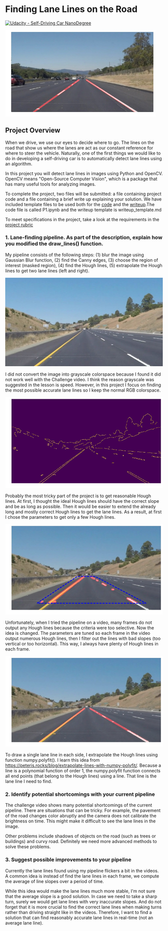 # **Finding Lane Lines on the Road**
[![Udacity - Self-Driving Car NanoDegree](https://s3.amazonaws.com/udacity-sdc/github/shield-carnd.svg)](http://www.udacity.com/drive)

<img src="test_images_output/solidWhiteRight.jpg" width="480" alt="Combined Image" />

Project Overview
---

When we drive, we use our eyes to decide where to go.  The lines on the road that show us where the lanes are act as our constant reference for where to steer the vehicle.  Naturally, one of the first things we would like to do in developing a self-driving car is to automatically detect lane lines using an algorithm.

In this project you will detect lane lines in images using Python and OpenCV.  OpenCV means "Open-Source Computer Vision", which is a package that has many useful tools for analyzing images.

To complete the project, two files will be submitted: a file containing project code and a file containing a brief write up explaining your solution. We have included template files to be used both for the [code](https://github.com/udacity/CarND-LaneLines-P1/blob/master/P1.ipynb) and the [writeup](https://github.com/udacity/CarND-LaneLines-P1/blob/master/writeup_template.md).The code file is called P1.ipynb and the writeup template is writeup_template.md

To meet specifications in the project, take a look at the requirements in the [project rubric](https://review.udacity.com/#!/rubrics/322/view)

[//]: # (Image References)

[image1]: ./examples/grayscale.jpg "Grayscale"

### 1. Lane-finding pipeline. As part of the description, explain how you modified the draw_lines() function.

My pipeline consists of the following steps: (1) blur the image using Gaussian Blur function, (2) find the Canny edges, (3) choose the region of interest (masked region), (4) find the Hough lines, (5) extrapolate the Hough lines to get two lane lines (left and right).

![original image](./test_images/whiteCarLaneSwitch.jpg)

I did not convert the image into grayscale colorspace because I found it did not work well with the Challenge video. I think the reason grayscale was suggested in the lesson is speed. However, in this project I focus on finding the most possible accurate lane lines so I keep the normal RGB colorspace.

![Canny edges](./test_images_output/whiteCarLaneSwitch_canny.jpg)

Probably the most tricky part of the project is to get reasonable Hough lines. At first, I thought the ideal Hough lines should have the correct slope and be as long as possible. Then it would be easier to extend the already long and mostly correct Hough lines to get the lane lines. As a result, at first I chose the parameters to get only a few Hough lines.

![Hough lines](./test_images_output/whiteCarLaneSwitch_hough.jpg)

Unfortunately, when I tried the pipeline on a video, many frames do not output any Hough lines because the criteria were too selective. Now the idea is changed. The parameters are tuned so each frame in the video output numerous Hough lines, then I filter out the lines with bad slopes (too vertical or too horizontal). This way, I always have plenty of Hough lines in each frame.

![Extrapolated lines](./test_images_output/whiteCarLaneSwitch.jpg)

To draw a single lane line in each side, I extrapolate the Hough lines using function numpy.polyfit(). I learn this idea from https://peteris.rocks/blog/extrapolate-lines-with-numpy-polyfit/. Because a line is a polynomial function of order 1, the numpy.polyfit function connects all end points (that belong to the Hough lines) using a line. That line is the lane line I need to find.



### 2. Identify potential shortcomings with your current pipeline

The challenge video shows many potential shortcomings of the current pipeline. There are situations that can be tricky. For example, the pavement of the road changes color abruptly and the camera does not calibrate the brightness on time. This might make it difficult to see the lane lines in the image.

Other problems include shadows of objects on the road (such as trees or buildings) and curvy road. Definitely we need more advanced methods to solve these problems.


### 3. Suggest possible improvements to your pipeline

Currently the lane lines found using my pipeline flickers a bit in the videos. A common idea is instead of find the lane lines in each frame, we compute the average of line slopes over a period of time.

While this idea would make the lane lines much more stable, I'm not sure that the average slope is a good solution. In case we need to take a sharp turn, surely we would get lane lines with very inaccurate slopes. And do not forget that it is more crucial to find the correct lane lines when making turns rather than driving straight like in the videos. Therefore, I want to find a solution that can find reasonably accurate lane lines in real-time (not an average lane line).
